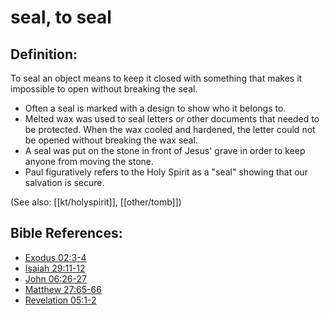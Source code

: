 # seal, to seal #

## Definition: ##

To seal an object means to keep it closed with something that makes it impossible to open without breaking the seal.

* Often a seal is marked with a design to show who it belongs to. 
* Melted wax was used to seal letters or other documents that needed to be protected. When the wax cooled and hardened, the letter could not be opened without breaking the wax seal.
* A seal was put on the stone in front of Jesus' grave in order to keep anyone from moving the stone.
* Paul figuratively refers to the Holy Spirit as a "seal" showing that our salvation is secure.

(See also: [[kt/holyspirit]], [[other/tomb]])

## Bible References: ##

* [Exodus 02:3-4](en/tn/exo/help/02/03)
* [Isaiah 29:11-12](en/tn/isa/help/29/11)
* [John 06:26-27](en/tn/jhn/help/06/26)
* [Matthew 27:65-66](en/tn/mat/help/27/65)
* [Revelation 05:1-2](en/tn/rev/help/05/01)
